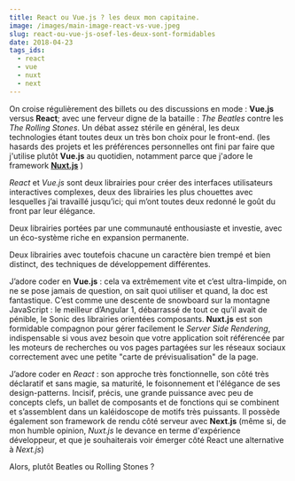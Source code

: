 ```yaml
---
title: React ou Vue.js ? les deux mon capitaine.
image: /images/main-image-react-vs-vue.jpeg
slug: react-ou-vue-js-osef-les-deux-sont-formidables
date: 2018-04-23
tags_ids:
  - react
  - vue
  - nuxt
  - next
---
```


On croise régulièrement des billets ou des discussions en mode : **Vue.js** versus **React**; avec une ferveur digne de la bataille : _The Beatles_ contre les _The Rolling Stones_. Un débat assez stérile en général, les deux technologies étant toutes deux un très bon choix pour le front-end. (les hasards des projets et les préférences personnelles ont fini par faire que j'utilise plutôt **Vue.js** au quotidien, notamment parce que j'adore le framework [**Nuxt.js**](https://nuxtjs.org/) )

_React_ et _Vue.js_ sont deux librairies pour créer des interfaces utilisateurs interactives complexes, deux des librairies les plus chouettes avec lesquelles j’ai travaillé jusqu’ici; qui m’ont toutes deux redonné le goût du front par leur élégance.

Deux librairies portées par une communauté enthousiaste et investie, avec un éco-système riche en expansion permanente.

Deux librairies avec toutefois chacune un caractère bien trempé et bien distinct, des techniques de développement différentes.

J’adore coder en **Vue.js** : cela va extrêmement vite et c’est ultra-limpide, on ne se pose jamais de question, on sait quoi utiliser et quand, la doc est fantastique. C’est comme une descente de snowboard sur la montagne JavaScript : le meilleur d’Angular 1, débarrassé de tout ce qu’il avait de pénible, le Sonic des librairies orientées composants. **Nuxt.js** est son formidable compagnon pour gérer facilement le _Server Side Rendering_, indispensable si vous avez besoin que votre application soit référencée par les moteurs de recherches ou vos pages partagées sur les réseaux sociaux correctement avec une petite "carte de prévisualisation" de la page.

J’adore coder en _React_ : son approche très fonctionnelle, son côté très déclaratif et sans magie, sa maturité, le foisonnement et l'élégance de ses design-patterns. Incisif, précis, une grande puissance avec peu de concepts clefs, un ballet de composants et de fonctions qui se combinent et s’assemblent dans un kaléidoscope de motifs très puissants. Il possède également son framework de rendu côté serveur avec **Next.js** (même si, de mon humble opinion, _Nuxt.js_ le devance en terme d'expérience développeur, et que je souhaiterais voir émerger côté React une alternative à _Next.js_)

Alors, plutôt Beatles ou Rolling Stones ?
